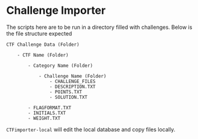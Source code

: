 # Challenge Importer

The scripts here are to be run in a directory filled with challenges. Below is the file structure expected
```
CTF Challenge Data (Folder)

	- CTF Name (Folder)

		- Category Name (Folder)

			- Challenge Name (Folder)
				- CHALLENGE_FILES
				- DESCRIPTION.TXT
				- POINTS.TXT
				- SOLUTION.TXT

		- FLAGFORMAT.TXT
		- INITIALS.TXT
		- WEIGHT.TXT

```

`CTFimporter-local` will edit the local database and copy files locally.
